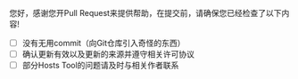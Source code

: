 您好，感谢您开Pull Request来提供帮助，在提交前，请确保您已经检查了以下内容!
- [ ] 没有无用commit（向Git仓库引入奇怪的东西）
- [ ] 确认更新有效以及更新的来源并遵守相关许可协议
- [ ] 部分Hosts Tool的问题请及时与相关作者联系
